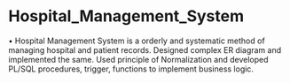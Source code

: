# Hospital_Management_System


• Hospital Management System is a orderly and systematic method of managing hospital and patient records. Designed complex ER diagram and implemented the same. Used principle of Normalization and developed PL/SQL  procedures, trigger, functions to implement business logic.
